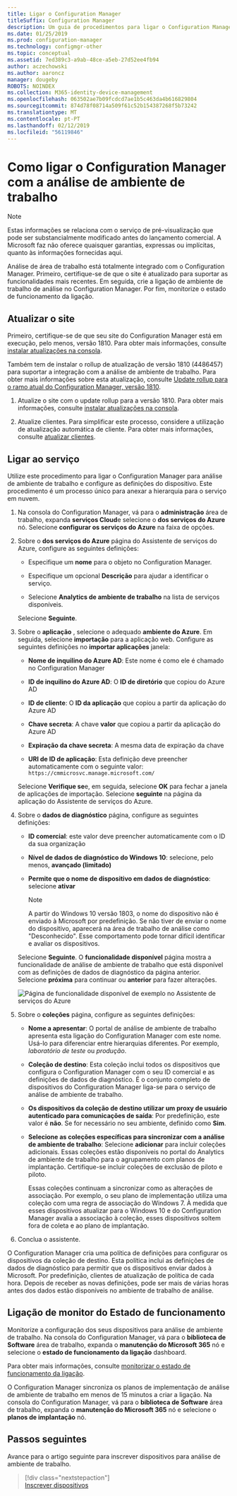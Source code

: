 ```yaml
---
title: Ligar o Configuration Manager
titleSuffix: Configuration Manager
description: Um guia de procedimentos para ligar o Configuration Manager com a análise de ambiente de trabalho.
ms.date: 01/25/2019
ms.prod: configuration-manager
ms.technology: configmgr-other
ms.topic: conceptual
ms.assetid: 7ed389c3-a9ab-48ce-a5eb-27d52ee4fb94
author: aczechowski
ms.author: aaroncz
manager: dougeby
ROBOTS: NOINDEX
ms.collection: M365-identity-device-management
ms.openlocfilehash: 063502ae7b09fcdcd7ae1b5c463da4b616829804
ms.sourcegitcommit: 874d78f08714a509f61c52b154387268f5b73242
ms.translationtype: MT
ms.contentlocale: pt-PT
ms.lasthandoff: 02/12/2019
ms.locfileid: "56119846"
---
```

# <a name="how-to-connect-configuration-manager-with-desktop-analytics"></a>Como ligar o Configuration Manager com a análise de ambiente de trabalho 

> [!Note]  
> Estas informações se relaciona com o serviço de pré-visualização que pode ser substancialmente modificado antes do lançamento comercial. A Microsoft faz não oferece quaisquer garantias, expressas ou implícitas, quanto às informações fornecidas aqui.  

Análise de área de trabalho está totalmente integrado com o Configuration Manager. Primeiro, certifique-se de que o site é atualizado para suportar as funcionalidades mais recentes. Em seguida, crie a ligação de ambiente de trabalho de análise no Configuration Manager. Por fim, monitorize o estado de funcionamento da ligação. 


## <a name="bkmk_hotfix"></a> Atualizar o site

Primeiro, certifique-se de que seu site do Configuration Manager está em execução, pelo menos, versão 1810. Para obter mais informações, consulte [instalar atualizações na consola](/sccm/core/servers/manage/install-in-console-updates).

Também tem de instalar o rollup de atualização de versão 1810 (4486457) para suportar a integração com a análise de ambiente de trabalho. Para obter mais informações sobre esta atualização, consulte [Update rollup para o ramo atual do Configuration Manager, versão 1810](https://support.microsoft.com/help/4486457).

1. Atualize o site com o update rollup para a versão 1810. Para obter mais informações, consulte [instalar atualizações na consola](/sccm/core/servers/manage/install-in-console-updates).  

2. Atualize clientes. Para simplificar este processo, considere a utilização de atualização automática de cliente. Para obter mais informações, consulte [atualizar clientes](/sccm/core/clients/manage/upgrade/upgrade-clients#automatic-client-upgrade).  



## <a name="bkmk_connect"></a> Ligar ao serviço

Utilize este procedimento para ligar o Configuration Manager para análise de ambiente de trabalho e configure as definições do dispositivo. Este procedimento é um processo único para anexar a hierarquia para o serviço em nuvem.  

1. Na consola do Configuration Manager, vá para o **administração** área de trabalho, expanda **serviços Cloud**e selecione o **dos serviços do Azure** nó. Selecione **configurar os serviços do Azure** na faixa de opções.  

2. Sobre o **dos serviços do Azure** página do Assistente de serviços do Azure, configure as seguintes definições:  

    - Especifique um **nome** para o objeto no Configuration Manager.  

    - Especifique um opcional **Descrição** para ajudar a identificar o serviço.  

    - Selecione **Analytics de ambiente de trabalho** na lista de serviços disponíveis.  
  
   Selecione **Seguinte**.  

3. Sobre o **aplicação** , selecione o adequado **ambiente do Azure**. Em seguida, selecione **importação** para a aplicação web. Configure as seguintes definições no **importar aplicações** janela:  

    - **Nome de inquilino do Azure AD**: Este nome é como ele é chamado no Configuration Manager  

    - **ID de inquilino do Azure AD**: O **ID de diretório** que copiou do Azure AD   

    - **ID de cliente**: O **ID da aplicação** que copiou a partir da aplicação do Azure AD   

    - **Chave secreta**: A chave **valor** que copiou a partir da aplicação do Azure AD   

    - **Expiração da chave secreta**: A mesma data de expiração da chave   

    - **URI de ID de aplicação**: Esta definição deve preencher automaticamente com o seguinte valor: `https://cmmicrosvc.manage.microsoft.com/`  
  
   Selecione **Verifique se**e, em seguida, selecione **OK** para fechar a janela de aplicações de importação. Selecione **seguinte** na página da aplicação do Assistente de serviços do Azure.  

4. Sobre o **dados de diagnóstico** página, configure as seguintes definições:  

    - **ID comercial**: este valor deve preencher automaticamente com o ID da sua organização  

    - **Nível de dados de diagnóstico do Windows 10**: selecione, pelo menos, **avançado (limitado)**  

    - **Permite que o nome de dispositivo em dados de diagnóstico**: selecione **ativar**  

        > [!Note]  
        > A partir do Windows 10 versão 1803, o nome do dispositivo não é enviado à Microsoft por predefinição. Se não tiver de enviar o nome do dispositivo, aparecerá na área de trabalho de análise como "Desconhecido". Esse comportamento pode tornar difícil identificar e avaliar os dispositivos.  

   Selecione **Seguinte**. O **funcionalidade disponível** página mostra a funcionalidade de análise de ambiente de trabalho que está disponível com as definições de dados de diagnóstico da página anterior. Selecione **próxima** para continuar ou **anterior** para fazer alterações.   

    ![Página de funcionalidade disponível de exemplo no Assistente de serviços do Azure](media/available-functionality.png)

5. Sobre o **coleções** página, configure as seguintes definições:  

    - **Nome a apresentar**: O portal de análise de ambiente de trabalho apresenta esta ligação do Configuration Manager com este nome. Usá-lo para diferenciar entre hierarquias diferentes. Por exemplo, *laboratório de teste* ou *produção*.  

    - **Coleção de destino**: Esta coleção inclui todos os dispositivos que configura o Configuration Manager com o seu ID comercial e as definições de dados de diagnóstico. É o conjunto completo de dispositivos do Configuration Manager liga-se para o serviço de análise de ambiente de trabalho.  

    - **Os dispositivos da coleção de destino utilizar um proxy de usuário autenticado para comunicações de saída**: Por predefinição, este valor é **não**. Se for necessário no seu ambiente, definido como **Sim**.   

    - **Selecione as coleções específicas para sincronizar com a análise de ambiente de trabalho**: Selecione **adicionar** para incluir coleções adicionais. Essas coleções estão disponíveis no portal do Analytics de ambiente de trabalho para o agrupamento com planos de implantação. Certifique-se incluir coleções de exclusão de piloto e piloto.  

        Essas coleções continuam a sincronizar como as alterações de associação. Por exemplo, o seu plano de implementação utiliza uma coleção com uma regra de associação do Windows 7. À medida que esses dispositivos atualizar para o Windows 10 e do Configuration Manager avalia a associação à coleção, esses dispositivos soltem fora de coleta e ao plano de implantação.  

6. Conclua o assistente.  

O Configuration Manager cria uma política de definições para configurar os dispositivos da coleção de destino. Esta política inclui as definições de dados de diagnóstico para permitir que os dispositivos enviar dados à Microsoft. Por predefinição, clientes de atualização de política de cada hora. Depois de receber as novas definições, pode ser mais de várias horas antes dos dados estão disponíveis no ambiente de trabalho de análise.



## <a name="bkmk_monitor"></a> Ligação de monitor do Estado de funcionamento

Monitorize a configuração dos seus dispositivos para análise de ambiente de trabalho. Na consola do Configuration Manager, vá para o **biblioteca de Software** área de trabalho, expanda o **manutenção do Microsoft 365** nó e selecione o **estado de funcionamento da ligação** dashboard.  

Para obter mais informações, consulte [monitorizar o estado de funcionamento da ligação](/sccm/desktop-analytics/troubleshooting#monitor-connection-health).

O Configuration Manager sincroniza os planos de implementação de análise de ambiente de trabalho em menos de 15 minutos a criar a ligação. Na consola do Configuration Manager, vá para o **biblioteca de Software** área de trabalho, expanda o **manutenção do Microsoft 365** nó e selecione o **planos de implantação** nó. 



## <a name="next-steps"></a>Passos seguintes

Avance para o artigo seguinte para inscrever dispositivos para análise de ambiente de trabalho.
> [!div class="nextstepaction"]  
> [Inscrever dispositivos](/sccm/desktop-analytics/enroll-devices)  

